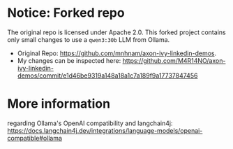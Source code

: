 # Notice: Forked repo
The original repo is licensed under Apache 2.0.
This forked project contains only small changes to use a `qwen3:30b` LLM from Ollama.
- Original Repo: https://github.com/mnhnam/axon-ivy-linkedin-demos.
- My changes can be inspected here: https://github.com/M4R14NO/axon-ivy-linkedin-demos/commit/e1d46be9319a148a18a1c7a189f9a17737847456

# More information
regarding Ollama's OpenAI compatibility and langchain4j: https://docs.langchain4j.dev/integrations/language-models/openai-compatible#ollama
